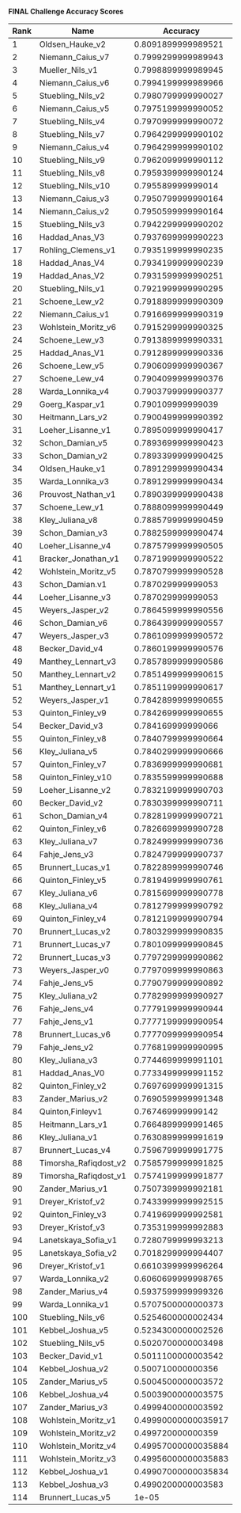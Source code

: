 **FINAL Challenge Accuracy Scores**



|Rank|Name|Accuracy|
|----|-----|---|
|1|Oldsen_Hauke_v2|0.8091899999989521|
|2|Niemann_Caius_v7|0.7999299999989943|
|3|Mueller_Nils_v1|0.7998899999989945|
|4|Niemann_Caius_v6|0.7994199999989966|
|5|Stuebling_Nils_v2|0.7980799999990027|
|6|Niemann_Caius_v5|0.7975199999990052|
|7|Stuebling_Nils_v4|0.7970999999990072|
|8|Stuebling_Nils_v7|0.7964299999990102|
|9|Niemann_Caius_v4|0.7964299999990102|
|10|Stuebling_Nils_v9|0.7962099999990112|
|11|Stuebling_Nils_v8|0.7959399999990124|
|12|Stuebling_Nils_v10|0.795589999999014|
|13|Niemann_Caius_v3|0.7950799999990164|
|14|Niemann_Caius_v2|0.7950599999990164|
|15|Stuebling_Nils_v3|0.7942299999990202|
|16|Haddad_Anas_V3|0.7937699999990223|
|17|Rohling_Clemens_v1|0.7935199999990235|
|18|Haddad_Anas_V4|0.7934199999990239|
|19|Haddad_Anas_V2|0.7931599999990251|
|20|Stuebling_Nils_v1|0.7921999999990295|
|21|Schoene_Lew_v2|0.7918899999990309|
|22|Niemann_Caius_v1|0.7916699999990319|
|23|Wohlstein_Moritz_v6|0.7915299999990325|
|24|Schoene_Lew_v3|0.7913899999990331|
|25|Haddad_Anas_V1|0.7912899999990336|
|26|Schoene_Lew_v5|0.7906099999990367|
|27|Schoene_Lew_v4|0.7904099999990376|
|28|Warda_Lonnika_v4|0.7903799999990377|
|29|Goerg_Kaspar_v1|0.790109999999039|
|30|Heitmann_Lars_v2|0.7900499999990392|
|31|Loeher_Lisanne_v1|0.7895099999990417|
|32|Schon_Damian_v5|0.7893699999990423|
|33|Schon_Damian_v2|0.7893399999990425|
|34|Oldsen_Hauke_v1|0.7891299999990434|
|35|Warda_Lonnika_v3|0.7891299999990434|
|36|Prouvost_Nathan_v1|0.7890399999990438|
|37|Schoene_Lew_v1|0.7888099999990449|
|38|Kley_Juliana_v8|0.7885799999990459|
|39|Schon_Damian_v3|0.7882599999990474|
|40|Loeher_Lisanne_v4|0.7875799999990505|
|41|Bracker_Jonathan_v1|0.7871999999990522|
|42|Wohlstein_Moritz_v5|0.7870799999990528|
|43|Schon_Damian.v1|0.787029999999053|
|44|Loeher_Lisanne_v3|0.787029999999053|
|45|Weyers_Jasper_v2|0.7864599999990556|
|46|Schon_Damian_v6|0.7864399999990557|
|47|Weyers_Jasper_v3|0.7861099999990572|
|48|Becker_David_v4|0.7860199999990576|
|49|Manthey_Lennart_v3|0.7857899999990586|
|50|Manthey_Lennart_v2|0.7851499999990615|
|51|Manthey_Lennart_v1|0.7851199999990617|
|52|Weyers_Jasper_v1|0.7842899999990655|
|53|Quinton_Finley_v9|0.7842699999990655|
|54|Becker_David_v3|0.784169999999066|
|55|Quinton_Finley_v8|0.7840799999990664|
|56|Kley_Juliana_v5|0.7840299999990666|
|57|Quinton_Finley_v7|0.7836999999990681|
|58|Quinton_Finley_v10|0.7835599999990688|
|59|Loeher_Lisanne_v2|0.7832199999990703|
|60|Becker_David_v2|0.7830399999990711|
|61|Schon_Damian_v4|0.7828199999990721|
|62|Quinton_Finley_v6|0.7826699999990728|
|63|Kley_Juliana_v7|0.7824999999990736|
|64|Fahje_Jens_v3|0.7824799999990737|
|65|Brunnert_Lucas_v1|0.7822899999990746|
|66|Quinton_Finley_v5|0.7819499999990761|
|67|Kley_Juliana_v6|0.7815699999990778|
|68|Kley_Juliana_v4|0.7812799999990792|
|69|Quinton_Finley_v4|0.7812199999990794|
|70|Brunnert_Lucas_v2|0.7803299999990835|
|71|Brunnert_Lucas_v7|0.7801099999990845|
|72|Brunnert_Lucas_v3|0.7797299999990862|
|73|Weyers_Jasper_v0|0.7797099999990863|
|74|Fahje_Jens_v5|0.7790799999990892|
|75|Kley_Juliana_v2|0.7782999999990927|
|76|Fahje_Jens_v4|0.7779199999990944|
|77|Fahje_Jens_v1|0.7777199999990954|
|78|Brunnert_Lucas_v6|0.7777099999990954|
|79|Fahje_Jens_v2|0.7768199999990995|
|80|Kley_Juliana_v3|0.7744699999991101|
|81|Haddad_Anas_V0|0.7733499999991152|
|82|Quinton_Finley_v2|0.7697699999991315|
|83|Zander_Marius_v2|0.7690599999991348|
|84|Quinton,Finleyv1|0.767469999999142|
|85|Heitmann_Lars_v1|0.7664899999991465|
|86|Kley_Juliana_v1|0.7630899999991619|
|87|Brunnert_Lucas_v4|0.7596799999991775|
|88|Timorsha_Rafiqdost_v2|0.7585799999991825|
|89|Timorsha_Rafiqdost_v1|0.7574199999991877|
|90|Zander_Marius_v1|0.7507399999992181|
|91|Dreyer_Kristof_v2|0.7433999999992515|
|92|Quinton_Finley_v3|0.7419699999992581|
|93|Dreyer_Kristof_v3|0.7353199999992883|
|94|Lanetskaya_Sofia_v1|0.7280799999993213|
|95|Lanetskaya_Sofia_v2|0.7018299999994407|
|96|Dreyer_Kristof_v1|0.6610399999996264|
|97|Warda_Lonnika_v2|0.6060699999998765|
|98|Zander_Marius_v4|0.5937599999999326|
|99|Warda_Lonnika_v1|0.5707500000000373|
|100|Stuebling_Nils_v6|0.5254600000002434|
|101|Kebbel_Joshua_v5|0.5234300000002526|
|102|Stuebling_Nils_v5|0.5020700000003498|
|103|Becker_David_v1|0.5011100000003542|
|104|Kebbel_Joshua_v2|0.500710000000356|
|105|Zander_Marius_v5|0.5004500000003572|
|106|Kebbel_Joshua_v4|0.5003900000003575|
|107|Zander_Marius_v3|0.4999400000003592|
|108|Wohlstein_Moritz_v1|0.49990000000035917|
|109|Wohlstein_Moritz_v2|0.499720000000359|
|110|Wohlstein_Moritz_v4|0.49957000000035884|
|111|Wohlstein_Moritz_v3|0.49956000000035883|
|112|Kebbel_Joshua_v1|0.49907000000035834|
|113|Kebbel_Joshua_v3|0.4990200000003583|
|114|Brunnert_Lucas_v5|1e-05|
